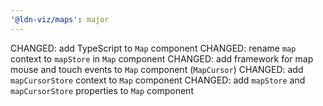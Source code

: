 ```yaml
---
'@ldn-viz/maps': major
---
```


CHANGED: add TypeScript to `Map` component
CHANGED: rename `map` context to `mapStore` in `Map` component
CHANGED: add framework for map mouse and touch events to `Map` component (`MapCursor`)
CHANGED: add `mapCursorStore` context to `Map` component
CHANGED: add `mapStore` and `mapCursorStore` properties to `Map` component
